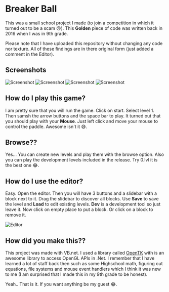 # Breaker Ball
 This was a small school project I made (to join a competition in which it turned out to be a scam 😢). This **Golden** piece of code was written back in 2016 when I was in 9th grade.
 
 Please note that I have uploaded this repository without changing any code nor texture. All of these findings are in there original form (just added a comment in the Editor).
 
 ## Screenshots
 ![Screenshot](https://i.imgur.com/UrGsoOb.png)
 ![Screenshot](https://i.imgur.com/oHUALPH.png)
 ![Screenshot](https://i.imgur.com/FK5okfU.png)
 ![Screenshot](https://i.imgur.com/IkbQMj3.png)
 
 
 ## How do I play this game?
 I am pretty sure that you will run the game. Click on start. Select level 1. Then samsh the arrow buttons and the space bar to play.
 It turned out that you should play with your **Mouse**. Just left click and move your mouse to control the paddle. Awesome isn't it 😅.
 
 ## Browse??
 Yes... You can create new levels and play them with the browse option. Also you can play the development levels included in the release. Try 0.lvl it is the best one 😂.
 
 ## How do I use the editor?
 Easy. Open the editor. Then you will have 3 buttons and a slidebar with a block next to it. 
 Drag the slidebar to discover all blocks. Use **Save** to save the level and **Load** to edit existing levels. **Dev** is a development tool so just leave it.
 Now click on empty place to put a block. Or click on a block to remove it.
 
 ![Editor](https://i.imgur.com/BsIFmzk.png)
 
 ## How did you make this??
 This project was made with VB.net. I used a library called [OpenTK](https://opentk.net/) with is an awesome library to access OpenGL APIs in .Net. I remember that I have learned a lot of staff back then such as some Highschool math, figuring out equations, file systems and mouse event handlers which I think it was new to me (I am surprised that I made this in my 9th grade to be honest).
 
 Yeah.. That is it. If you want anything be my guest 😂.
